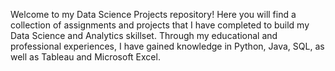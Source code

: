 Welcome to my Data Science Projects repository! Here you will find a collection of assignments and projects that I have completed to build my Data Science and Analytics skillset. 
Through my educational and professional experiences, I have gained knowledge in Python, Java, SQL, as well as Tableau and Microsoft Excel.
